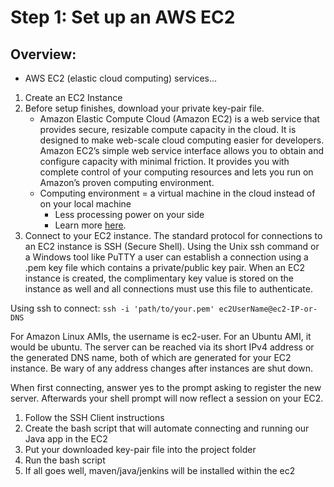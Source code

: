 # Step 1: Set up an AWS EC2
## Overview:
- AWS EC2 (elastic cloud computing) services...
1. Create an EC2 Instance
2. Before setup finishes, download your private key-pair file.
    - Amazon Elastic Compute Cloud (Amazon EC2) is a web service that provides secure, resizable compute capacity in the cloud. It is designed to make web-scale cloud computing easier for developers. Amazon EC2’s simple web service interface allows you to obtain and configure capacity with minimal friction. It provides you with complete control of your computing resources and lets you run on Amazon’s proven computing environment.
    - Computing environment = a virtual machine in the cloud instead of on your local machine
        - Less processing power on your side
        - Learn more [here](https://aws.amazon.com/ec2/?ec2-whats-new.sort-by=item.additionalFields.postDateTime&ec2-whats-new.sort-order=desc).
3. Connect to your EC2 instance.
The standard protocol for connections to an EC2 instance is SSH (Secure Shell). Using the Unix ssh command or a Windows tool like PuTTY a user can establish a connection using a .pem key file which contains a private/public key pair. When an EC2 instance is created, the complimentary key value is stored on the instance as well and all connections must use this file to authenticate.

Using ssh to connect:
```ssh -i 'path/to/your.pem' ec2UserName@ec2-IP-or-DNS```

For Amazon Linux AMIs, the username is ec2-user. For an Ubuntu AMI, it would be ubuntu. The server can be reached via its short IPv4 address or the generated DNS name, both of which are generated for your EC2 instance. Be wary of any address changes after instances are shut down.

When first connecting, answer yes to the prompt asking to register the new server. Afterwards your shell prompt will now reflect a session on your EC2.

1. Follow the SSH Client instructions
2. Create the bash script that will automate connecting and running our Java app in the EC2
3. Put your downloaded key-pair file into the project folder
4. Run the bash script
5. If all goes well, maven/java/jenkins will be installed within the ec2

